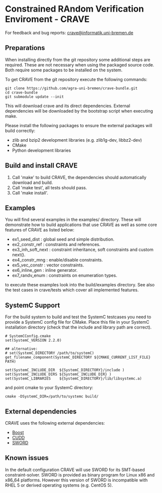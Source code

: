  Constrained RAndom Verification Enviroment - CRAVE
====================================================

For feedback and bug reports: crave@informatik.uni-bremen.de

 Preparations
--------------

When installing directly from the git repository some additional steps are
required. These are not necessary when using the packaged source code. Both
require some packages to be installed on the system.

To get CRAVE from the git repository execute the following commands:

    git clone https://github.com/agra-uni-bremen/crave-bundle.git
    cd crave-bundle
    git submodule update --init

This will download crave and its direct dependencies. External dependencies
will be downloaded by the bootstrap script when executing make.

Please install the following packages to ensure the external packages will
build correctly:

* zlib and bzip2 development libraries (e.g. zlib1g-dev, libbz2-dev)
* CMake
* Python development libraries


 Build and install CRAVE
-------------------------

1. Call 'make' to build CRAVE, the dependencies should
   automatically download and build.
2. Call 'make test', all tests should pass.
3. Call 'make install'.

 Examples
----------

You will find several examples in the examples/ directory. These will
demonstrate how to build applications that use CRAVE as well as some core
features of CRAVE as listed below:

  * ex1_seed_dist              : global seed and simple distribution.
  * ex2_constr_ref             : constraints and references.
  * ex3_inh_soft_next          : constraint inheritance, soft constraints and custom next().
  * ex4_constr_mng             : enable/disable constraints.
  * ex5_vec_constr             : vector constraints.
  * ex6_inline_gen             : inline generator.
  * ex7_randv_enum             : constraints on enumeration types.

to execute these examples look into the build/examples directory.
See also the test cases in crave/tests which cover all implemented features.

 SystemC Support
-----------------

For the build system to build and test the SystemC testcases you need to
provide a SystemC config file for CMake. Place this file in your SystemC
installation directory (check that the include and library path are correct).

    # SystemCConfig.cmake
    set(SystemC_VERSION 2.2.0)

    ## alternative:
    # set(SystemC_DIRECTORY /path/to/systemC)
    get_filename_component(SystemC_DIRECTORY ${CMAKE_CURRENT_LIST_FILE} PATH)

    set(SystemC_INCLUDE_DIR  ${SystemC_DIRECTORY}/include )
    set(SystemC_INCLUDE_DIRS ${SystemC_INCLUDE_DIR} )
    set(SystemC_LIBRARIES    ${SystemC_DIRECTORY}/lib/libsystemc.a)

and point cmake to your SystemC directory:

    cmake -DSystemC_DIR=/path/to/systemc build/


 External dependencies
-----------------------

CRAVE uses the following external dependencies:

* [Boost]
* [CUDD]
* [SWORD]


 Known issues
--------------

In the default configuration CRAVE will use SWORD for its SMT-based
constraint-solver. SWORD is provided as binary program for Linux x86 and x86_64
platforms. However this version of SWORD is incompatible with RHEL 5 or derived
operating systems (e.g. CentOS 5).




[Boost]: http://www.boost.org
[CUDD]:  http://vlsi.colorado.edu/~fabio/CUDD/
[SWORD]: http://www.informatik.uni-bremen.de/agra/eng/sword.php
